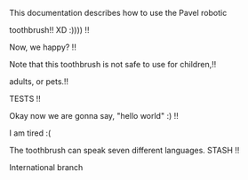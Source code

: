 This documentation describes how to use the Pavel robotic

toothbrush!!  XD :)))) !!

Now, we happy? !!

Note that this toothbrush is not safe to use for children,!! 

adults, or pets.!!

TESTS !!

Okay now we are gonna say, "hello world" :)  !!

I am tired :( 

The toothbrush can speak seven different languages. STASH !!

International branch 